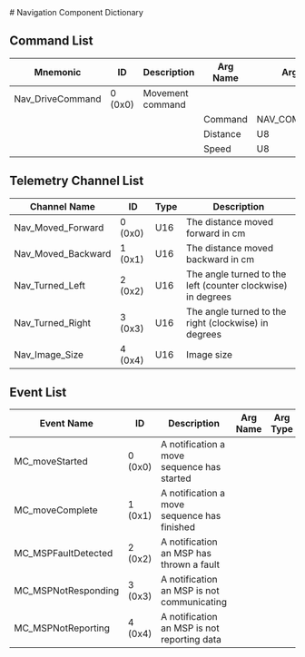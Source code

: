 <title>Navigation Component Dictionary</title>
# Navigation Component Dictionary


## Command List

|Mnemonic|ID|Description|Arg Name|Arg Type|Comment
|---|---|---|---|---|---|
|Nav_DriveCommand|0 (0x0)|Movement command| | |
| | | |Command|NAV_COMMANDLIST||
| | | |Distance|U8||
| | | |Speed|U8||

## Telemetry Channel List

|Channel Name|ID|Type|Description|
|---|---|---|---|
|Nav_Moved_Forward|0 (0x0)|U16|The distance moved forward in cm|
|Nav_Moved_Backward|1 (0x1)|U16|The distance moved backward in cm|
|Nav_Turned_Left|2 (0x2)|U16|The angle turned to the left (counter clockwise) in degrees|
|Nav_Turned_Right|3 (0x3)|U16|The angle turned to the right (clockwise) in degrees|
|Nav_Image_Size|4 (0x4)|U16|Image size|

## Event List

|Event Name|ID|Description|Arg Name|Arg Type|Arg Size|Description
|---|---|---|---|---|---|---|
|MC_moveStarted|0 (0x0)|A notification a move sequence has started| | | | |
|MC_moveComplete|1 (0x1)|A notification a move sequence has finished| | | | |
|MC_MSPFaultDetected|2 (0x2)|A notification an MSP has thrown a fault| | | | |
|MC_MSPNotResponding|3 (0x3)|A notification an MSP is not communicating| | | | |
|MC_MSPNotReporting|4 (0x4)|A notification an MSP is not reporting data| | | | |
